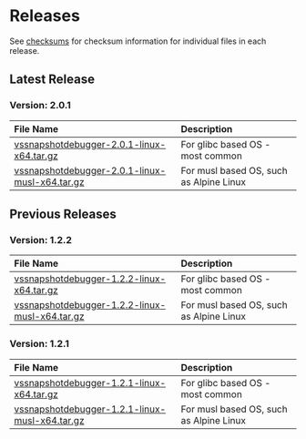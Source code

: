 [//]: # (WARNING! This is a file that is automatically generated from the /templates/RELEASES.md.template file.)
[//]: # (DO NOT edit the RELEASES.md file directly, otherwise its contents will be automatically overwritten from the template.)
[//]: # (Any intended change to the RELEASES.md file must be made in the /templates/RELEASES.md.template file.)

# Releases

See [checksums](https://github.com/microsoft/vssnapshotdebugger-docker/blob/master/CHECKSUMS) for checksum information for individual files in each release.

## Latest Release

### Version: 2.0.1
File Name | Description
:---------|:-----------
[vssnapshotdebugger-2.0.1-linux-x64.tar.gz](https://aka.ms/vssnapshotdebugger/release/2.0.1/vssnapshotdebugger-2.0.1-linux-x64.tar.gz) | For glibc based OS - most common
[vssnapshotdebugger-2.0.1-linux-musl-x64.tar.gz](https://aka.ms/vssnapshotdebugger/release/2.0.1/vssnapshotdebugger-2.0.1-linux-musl-x64.tar.gz) | For musl based OS, such as Alpine Linux

## Previous Releases

### Version: 1.2.2
File Name | Description
:---------|:-----------
[vssnapshotdebugger-1.2.2-linux-x64.tar.gz](https://aka.ms/vssnapshotdebugger/release/1.2.2/vssnapshotdebugger-1.2.2-linux-x64.tar.gz) | For glibc based OS - most common
[vssnapshotdebugger-1.2.2-linux-musl-x64.tar.gz](https://aka.ms/vssnapshotdebugger/release/1.2.2/vssnapshotdebugger-1.2.2-linux-musl-x64.tar.gz) | For musl based OS, such as Alpine Linux

### Version: 1.2.1
File Name | Description
:---------|:-----------
[vssnapshotdebugger-1.2.1-linux-x64.tar.gz](https://aka.ms/vssnapshotdebugger/release/1.2.1/vssnapshotdebugger-1.2.1-linux-x64.tar.gz) | For glibc based OS - most common
[vssnapshotdebugger-1.2.1-linux-musl-x64.tar.gz](https://aka.ms/vssnapshotdebugger/release/1.2.1/vssnapshotdebugger-1.2.1-linux-musl-x64.tar.gz) | For musl based OS, such as Alpine Linux